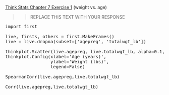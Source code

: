 [Think Stats Chapter 7 Exercise 1](http://greenteapress.com/thinkstats2/html/thinkstats2008.html#toc70) (weight vs. age)

>> REPLACE THIS TEXT WITH YOUR RESPONSE
<pre>
import first

live, firsts, others = first.MakeFrames()
live = live.dropna(subset=['agepreg', 'totalwgt_lb'])

thinkplot.Scatter(live.agepreg, live.totalwgt_lb, alpha=0.1, s=10)
thinkplot.Config(xlabel='Age (years)',
                 ylabel='Weight (lbs)',
                 legend=False)
                 
SpearmanCorr(live.agepreg,live.totalwgt_lb)

Corr(live.agepreg,live.totalwgt_lb)
